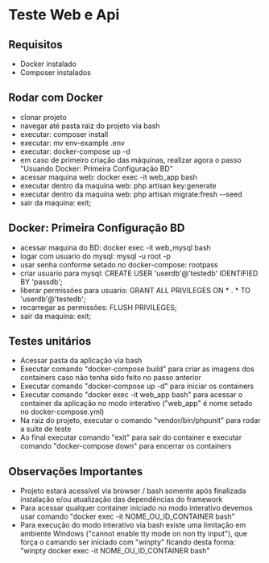 # Teste Web e Api

## Requisitos
- Docker instalado
- Composer instalados

## Rodar com Docker
- clonar projeto
- navegar até pasta raiz do projeto via bash
- executar: composer install
- executar: mv env-example .env
- executar: docker-compose up -d
- em caso de primeiro criação das máquinas, realizar agora o passo "Usuando Docker: Primeira Configuração BD"
- acessar maquina web: docker exec -it web_app bash
- executar dentro da maquina web: php artisan key:generate
- executar dentro da maquina web: php artisan migrate:fresh --seed
- sair da maquina: exit;

## Docker: Primeira Configuração BD
- acessar maquina do BD: docker exec -it web_mysql bash
- logar com usuario do mysql: mysql -u root -p
- usar senha conforme setado no docker-compose: rootpass
- criar usuario para mysql: CREATE USER 'userdb'@'testedb' IDENTIFIED BY 'passdb';
- liberar permissões para usuario: GRANT ALL PRIVILEGES ON * . * TO 'userdb'@'testedb';
- recarregar as permissões: FLUSH PRIVILEGES;
- sair da maquina: exit;

## Testes unitários
- Acessar pasta da aplicação via bash
- Executar comando "docker-compose build" para criar as imagens dos containers caso não tenha sido feito no passo anterior
- Executar comando "docker-compose up -d" para iniciar os containers
- Executar comando "docker exec -it web_app bash" para acessar o container da aplicação no modo interativo ("web_app" é nome setado no docker-compose.yml)
- Na raiz do projeto, executar o comando "vendor/bin/phpunit" para rodar a suite de teste
- Ao final executar comando "exit" para sair do container e executar comando "docker-compose down" para encerrar os containers


## Observações Importantes
- Projeto estará acessível via browser / bash somente após finalizada instalação e/ou atualização das dependências do framework
- Para acessar qualquer container iniciado no modo interativo devemos usar comando "docker exec -it NOME_OU_ID_CONTAINER bash"
- Para execução do modo interativo via bash existe uma limitação em ambiente Windows ("cannot enable tty mode on non tty input"), que força o camando ser iniciado com "winpty" ficando desta forma: "winpty docker exec -it NOME_OU_ID_CONTAINER bash"
